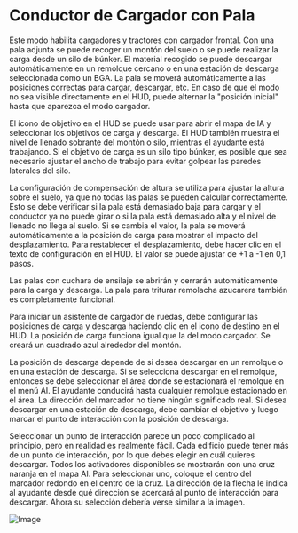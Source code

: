 # Conductor de Cargador con Pala


Este modo habilita cargadores y tractores con cargador frontal. 
Con una pala adjunta se puede recoger un montón del suelo o se puede realizar la carga desde un silo de búnker.
El material recogido se puede descargar automáticamente en un remolque cercano o en una estación de descarga seleccionada como un BGA.
La pala se moverá automáticamente a las posiciones correctas para cargar, descargar, etc.
En caso de que el modo no sea visible directamente en el HUD, puede alternar la "posición inicial" hasta que aparezca el modo cargador.

El ícono de objetivo en el HUD se puede usar para abrir el mapa de IA y seleccionar los objetivos de carga y descarga.
El HUD también muestra el nivel de llenado sobrante del montón o silo, mientras el ayudante está trabajando.
Si el objetivo de carga es un silo tipo búnker, es posible que sea necesario ajustar el ancho de trabajo para evitar golpear las paredes laterales del silo.

La configuración de compensación de altura se utiliza para ajustar la altura sobre el suelo, ya que no todas las palas se pueden calcular correctamente. 
Esto se debe verificar si la pala está demasiado baja para cargar y el conductor ya no puede girar o si la pala está demasiado alta y el nivel de llenado no llega al suelo.
Si se cambia el valor, la pala se moverá automáticamente a la posición de carga para mostrar el impacto del desplazamiento.
Para restablecer el desplazamiento, debe hacer clic en el texto de configuración en el HUD.  El valor se puede ajustar de +1 a -1 en 0,1 pasos.

Las palas con cuchara de ensilaje se abrirán y cerrarán automáticamente para la carga y descarga.
La pala para triturar remolacha azucarera también es completamente funcional.



Para iniciar un asistente de cargador de ruedas, debe configurar las posiciones de carga y descarga haciendo clic en el icono de destino en el HUD.
La posición de carga funciona igual que la del modo cargador.  Se creará un cuadrado azul alrededor del montón.

La posición de descarga depende de si desea descargar en un remolque o en una estación de descarga.
Si se selecciona descargar en el remolque, entonces se debe seleccionar el área donde se estacionará el remolque en el menú AI.
El ayudante conducirá hasta cualquier remolque estacionado en el área.  La dirección del marcador no tiene ningún significado real.
Si desea descargar en una estación de descarga, debe cambiar el objetivo y luego marcar el punto de interacción con la posición de descarga.



Seleccionar un punto de interacción parece un poco complicado al principio, pero en realidad es realmente fácil.
Cada edificio puede tener más de un punto de interacción, por lo que debes elegir en cuál quieres descargar.
Todos los activadores disponibles se mostrarán con una cruz naranja en el mapa AI.
Para seleccionar uno, coloque el centro del marcador redondo en el centro de la cruz.
La dirección de la flecha le indica al ayudante desde qué dirección se acercará al punto de interacción para descargar.
Ahora su selección debería verse similar a la imagen.


![Image](/home/runner/work/CourseplayHelp/CourseplayHelp/translation_data/shovelloadertrigger_0_0_830_610.png)

